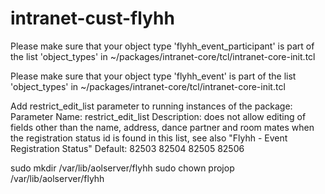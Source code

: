 intranet-cust-flyhh
===================

Please make sure that your object type 'flyhh_event_participant' is part of the list 'object_types' in ~/packages/intranet-core/tcl/intranet-core-init.tcl

Please make sure that your object type 'flyhh_event' is part of the list 'object_types' in ~/packages/intranet-core/tcl/intranet-core-init.tcl

Add restrict_edit_list parameter to running instances of the package:
Parameter Name: restrict_edit_list
Description: does not allow editing of fields other than the name, address, dance partner and room mates when the registration status id is found in this list, see also "Flyhh - Event Registration Status"
Default: 82503 82504 82505 82506

sudo mkdir /var/lib/aolserver/flyhh
sudo chown projop /var/lib/aolserver/flyhh
